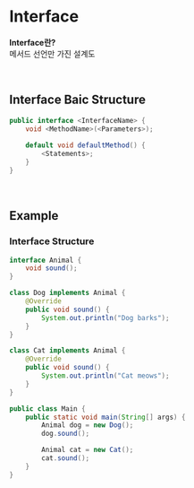 # Interface
**Interface란?** <br>
메서드 선언만 가진 설계도

<br>

## Interface Baic Structure
```java
public interface <InterfaceName> {
    void <MethodName>(<Parameters>);
    
    default void defaultMethod() {
        <Statements>;
    }
}

```

<br>

## Example
### Interface Structure
```java
interface Animal {
    void sound();
}

class Dog implements Animal {
    @Override
    public void sound() {
        System.out.println("Dog barks");
    }
}

class Cat implements Animal {
    @Override
    public void sound() {
        System.out.println("Cat meows");
    }
}

public class Main {
    public static void main(String[] args) {
        Animal dog = new Dog();
        dog.sound();

        Animal cat = new Cat();
        cat.sound();
    }
}
```